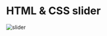 # HTML & CSS slider
![slider](https://user-images.githubusercontent.com/101713038/171042103-b399332c-ba0e-4189-99a9-152eee516448.jpg)
